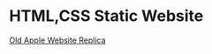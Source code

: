 # HTML,CSS Static Website
<a href="https://ziadappleweb.netlify.app/">Old Apple Website Replica</a>
